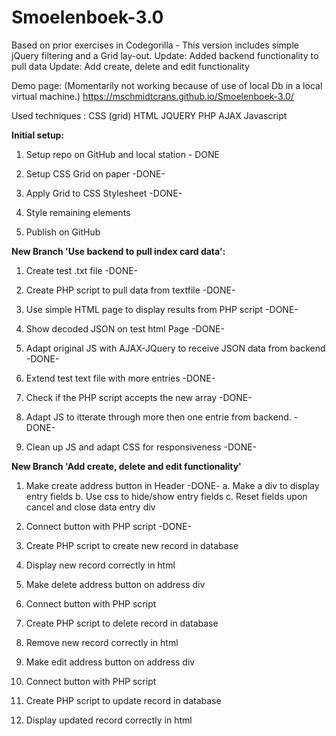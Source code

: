 # Smoelenboek-3.0
Based on prior exercises in Codegorilla - This version includes simple jQuery filtering and a Grid lay-out.
Update: Added backend functionality to pull data
Update: Add create, delete and edit functionality

Demo page: (Momentarily not working because of use of local Db in a local virtual machine.) https://mschmidtcrans.github.io/Smoelenboek-3.0/

Used techniques :
CSS (grid)
HTML
JQUERY
PHP
AJAX
Javascript

<b>Initial setup:</b>

1. Setup repo on GitHub and local station - DONE

2. Setup CSS Grid on paper -DONE-

3. Apply Grid to CSS Stylesheet -DONE-

4. Style remaining elements

5. Publish on GitHub


<b>New Branch 'Use backend to pull index card data':</b>

1. Create test .txt file -DONE-

2. Create PHP script to pull data from textfile -DONE-

3. Use simple HTML page to display results from PHP script -DONE-

4. Show decoded JSON on test html Page -DONE-

5. Adapt original JS with AJAX-JQuery to receive JSON data from backend -DONE-

6. Extend test text file with more entries -DONE-

7. Check if the PHP script accepts the new array -DONE-

8. Adapt JS to itterate through more then one entrie from backend. -DONE-

9. Clean up JS and adapt CSS for responsiveness -DONE-

<b>New Branch 'Add create, delete and edit functionality'</b>

1. Make create address button in Header -DONE-
    a. Make a div to display entry fields
    b. Use css to hide/show entry fields
    c. Reset fields upon cancel and close data entry div

2. Connect button with PHP script -DONE-

3. Create PHP script to create new record in database

4. Display new record correctly in html

5. Make delete address button on address div

6. Connect button with PHP script

7. Create PHP script to delete record in database

8. Remove new record correctly in html

9. Make edit address button on address div

10. Connect button with PHP script

11. Create PHP script to update record in database

12. Display updated record correctly in html
